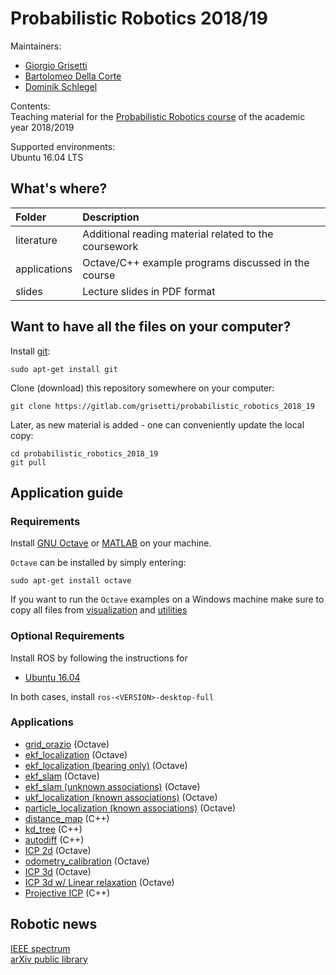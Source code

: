 # Probabilistic Robotics 2018/19

Maintainers:
 - [Giorgio Grisetti](https://sites.google.com/dis.uniroma1.it/grisetti)
 - [Bartolomeo Della Corte](http://www.dis.uniroma1.it/~dellacorte/)
 - [Dominik Schlegel](https://sites.google.com/dis.uniroma1.it/schlegel)

Contents: <br/>
Teaching material for the [Probabilistic Robotics course](https://sites.google.com/dis.uniroma1.it/probabilistic-robotics) of the academic year 2018/2019

Supported environments: <br/>
Ubuntu 16.04 LTS

## What's where?
| Folder       | Description                                                                             |
| :----------- | :-------------------------------------------------------------------------------------- |
| literature   | Additional reading material related to the coursework                                   |
| applications | Octave/C++ example programs discussed in the course                                     |
| slides       | Lecture slides in PDF format                                                            |

## Want to have all the files on your computer?

Install [git](https://git-scm.com/):

    sudo apt-get install git
  
Clone (download) this repository somewhere on your computer:

    git clone https://gitlab.com/grisetti/probabilistic_robotics_2018_19
  
Later, as new material is added - one can conveniently update the local copy:

    cd probabilistic_robotics_2018_19
    git pull

## Application guide
### Requirements
Install [GNU Octave](https://www.gnu.org/software/octave/) or [MATLAB](https://mathworks.com/products/matlab.html) on your machine. <br/>

`Octave` can be installed by simply entering:

    sudo apt-get install octave
    
If you want to run the `Octave` examples on a Windows machine make sure to copy all files from
[visualization](https://gitlab.com/grisetti/probabilistic_robotics_2017_18/tree/master/applications/octave/tools/visualization) and
[utilities](https://gitlab.com/grisetti/probabilistic_robotics_2017_18/tree/master/applications/octave/tools/utilities)

### Optional Requirements
Install ROS by following the instructions for <br/>

  - [Ubuntu 16.04](http://wiki.ros.org/kinetic/Installation/Ubuntu) 

In both cases, install `ros-<VERSION>-desktop-full`

### Applications

 - [grid_orazio](https://gitlab.com/grisetti/probabilistic_robotics_2018_19/tree/master/applications/octave/04_grid_orazio) (Octave)
 - [ekf_localization](https://gitlab.com/grisetti/probabilistic_robotics_2018_19/tree/master/applications/octave/08_ekf_localization) (Octave)
 - [ekf_localization (bearing only)](https://gitlab.com/grisetti/probabilistic_robotics_2018_19/tree/master/applications/octave/09_ekf_localization_bearing_only) (Octave)
 - [ekf_slam](https://gitlab.com/grisetti/probabilistic_robotics_2018_19/tree/master/applications/octave/10_ekf_slam) (Octave)
 - [ekf_slam (unknown associations)](https://gitlab.com/grisetti/probabilistic_robotics_2018_19/tree/master/applications/octave/12_ekf_slam_unknown_association) (Octave)
 - [ukf_localization (known associations)](https://gitlab.com/grisetti/probabilistic_robotics_2018_19/tree/master/applications/octave/14_ukf_localization) (Octave)
 - [particle_localization (known associations)](https://gitlab.com/grisetti/probabilistic_robotics_2018_19/tree/master/applications/octave/16_particle_localization) (Octave)
 - [distance_map](https://gitlab.com/grisetti/probabilistic_robotics_2018_19/tree/master/applications/cpp/17a_distance_map) (C++)
 - [kd_tree](https://gitlab.com/grisetti/probabilistic_robotics_2018_19/tree/master/applications/cpp/17a_kd_tree) (C++)
 - [autodiff](https://gitlab.com/grisetti/probabilistic_robotics_2018_19/tree/master/applications/cpp/17b_autodiff) (C++)
 - [ICP 2d](https://gitlab.com/grisetti/probabilistic_robotics_2018_19/tree/master/applications/octave/18_alignment_point_to_point_2d) (Octave)
 - [odometry_calibration](https://gitlab.com/grisetti/probabilistic_robotics_2018_19/tree/master/applications/octave/19_odometry_calibration) (Octave)
 - [ICP 3d](https://gitlab.com/grisetti/probabilistic_robotics_2018_19/tree/master/applications/octave/20_alignment_point_to_point_3d) (Octave)
 - [ICP 3d w/ Linear relaxation](https://gitlab.com/grisetti/probabilistic_robotics_2018_19/tree/master/applications/octave/20b_alignment_point_to_point_3d_linear_relaxation) (Octave)
 - [Projective ICP](https://gitlab.com/grisetti/probabilistic_robotics_2018_19/tree/master/applications/cpp/24_projective_icp) (C++)

## Robotic news
[IEEE spectrum](https://spectrum.ieee.org/robotics) <br/>
[arXiv public library](https://arxiv.org/list/cs.RO/recent) <br/>
